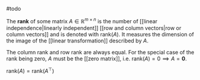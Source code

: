 #todo 

The **rank** of some matrix $A\in \mathbb R^{m\times n}$ is the number of [[linear independence|linearly independent]] [[row and column vectors|row or column vectors]] and is denoted with $\mathrm{rank}(A)$. It measures the dimension of the image of the [[linear transformation]] described by $A$.

The column rank and row rank are always equal. For the special case of the rank being zero, $A$ must be the [[zero matrix]], i.e. $\mathrm{rank}(A)=0 \implies A=\mathbf{0}$.

$\mathrm{rank}(A) = \mathrm{rank}(A^{\top})$
